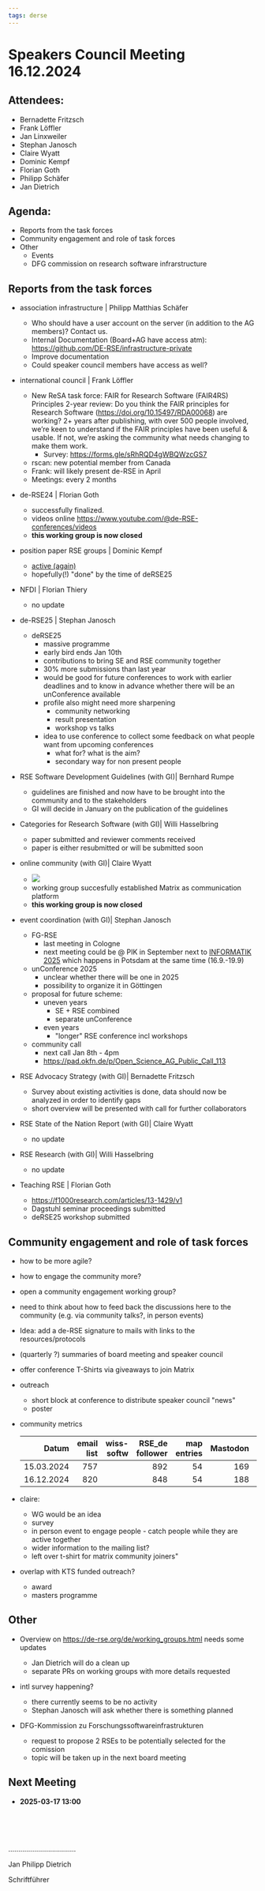 ```yaml
---
tags: derse
---
```


# Speakers Council Meeting 16.12.2024

## Attendees:
- Bernadette Fritzsch
- Frank Löffler
- Jan Linxweiler
- Stephan Janosch
- Claire Wyatt
- Dominic Kempf
- Florian Goth
- Philipp Schäfer
- Jan Dietrich

## Agenda:

* Reports from the task forces
* Community engagement and role of task forces
* Other
    * Events
    * DFG commission on research software infrarstructure

## Reports from the task forces
* association infrastructure | Philipp Matthias Schäfer
    * Who should have a user account on the server (in addition to the AG members)? Contact us.
    * Internal Documentation (Board+AG have access atm): https://github.com/DE-RSE/infrastructure-private
    * Improve documentation
    * Could speaker council members have access as well?
    
* international council | Frank Löffler
    * New ReSA task force: FAIR for Research Software (FAIR4RS) Principles 2-year review: Do you think the FAIR principles for Research Software (https://doi.org/10.15497/RDA00068) are working? 2+ years after publishing, with over 500 people involved, we’re keen to understand if the FAIR principles have been useful & usable. If not, we’re asking the community what needs changing to make them work.
        * Survey: https://forms.gle/sRhRQD4gWBQWzcGS7
	* rscan: new potential member from Canada
	* Frank: will likely present de-RSE in April
	* Meetings: every 2 months
	
* de-RSE24 | Florian Goth 
  - successfully finalized.
  - videos online https://www.youtube.com/@de-RSE-conferences/videos
  - **this working group is now closed**
* position paper RSE groups | Dominic Kempf
    * [active (again)](https://github.com/DE-RSE/2023_paper-RSE-groups)
    * hopefully(!) "done" by the time of deRSE25

* NFDI | Florian Thiery
    * no update
    
* de-RSE25 | Stephan Janosch
    * deRSE25
        * massive programme
        * early bird ends Jan 10th
        * contributions to bring SE and RSE community together
        * 30% more submissions than last year
        * would be good for future conferences to work with earlier deadlines and to know in advance whether there will be an unConference available
        * profile also might need more sharpening
            * community networking
            * result presentation 
            * workshop vs talks
        * idea to use conference to collect some feedback on what people want from upcoming conferences
            * what for? what is the aim? 
            * secondary way for non present people

* RSE Software Development Guidelines (with GI)| Bernhard Rumpe
    * guidelines are finished and now have to be brought into the community and to the stakeholders
    * GI will decide in January on the publication of the guidelines
   
* Categories for Research Software (with GI)| Willi Hasselbring
    * paper submitted and reviewer comments received
    * paper is either resubmitted or will be submitted soon
   
* online community (with GI)| Claire Wyatt
    * ![](https://de-rse.org/reports-matrix/matrixcounter.svg)
    * working group succesfully established Matrix as communication platform
    * **this working group is now closed**

* event coordination (with GI)| Stephan Janosch
    * FG-RSE 
        * last meeting in Cologne
        * next meeting could be @ PIK in September next to [INFORMATIK 2025](https://informatik2025.gi.de) which happens in Potsdam at the same time (16.9.-19.9)
    * unConference 2025
        * unclear whether there will be one in 2025
        * possibility to organize it in Göttingen
    * proposal for future scheme:
        * uneven years
            * SE + RSE combined
            * separate unConference
        * even years
            * "longer" RSE conference incl workshops 
    * community call
        * next call Jan 8th - 4pm
        * https://pad.okfn.de/p/Open_Science_AG_Public_Call_113
        
* RSE Advocacy Strategy (with GI)| Bernadette Fritzsch
    * Survey about existing activities is done, data should now be analyzed in order to identify gaps
    * short overview will be presented with call for further collaborators
   
* RSE State of the Nation Report (with GI)| Claire Wyatt
    * no update

* RSE Research (with GI)| Willi Hasselbring
    * no update
   
* Teaching RSE | Florian Goth
  * https://f1000research.com/articles/13-1429/v1
  * Dagstuhl seminar proceedings submitted
  * deRSE25 workshop submitted
    
## Community engagement and role of task forces

* how to be more agile?
* how to engage the community more?
* open a community engagement working group?
* need to think about how to feed back the discussions here to the community (e.g. via community talks?, in person events)
* Idea: add a de-RSE signature to mails with links to the resources/protocols
* (quarterly ?) summaries of board meeting and speaker council 
* offer conference T-Shirts via giveaways to join Matrix
* outreach
  * short block at conference to distribute speaker council "news"
  * poster 

* community metrics

    | Datum     | email list |wiss-softw|RSE_de follower|map entries|Mastodon| matrix community |
    |--:|--:|--:|--:|--:|--:|--:|
    | 15.03.2024|     757 |          | 892           |      54| 169 |   ~0 |
    | 16.12.2024|     820 |          | 848           |      54| 188 | ~300 |

* claire:
    * WG would be an idea
    * survey 
    * in person event to engage people - catch people while they are active together
    * wider information to the mailing list? 
    * left over t-shirt for matrix community joiners" 
    
* overlap with KTS funded outreach?
    * award
    * masters programme


## Other

* Overview on https://de-rse.org/de/working_groups.html needs some updates
    * Jan Dietrich will do a clean up
    * separate PRs on working groups with more details requested
* intl survey happening? 
    * there currently seems to be no activity
    * Stephan Janosch will ask whether there is something planned

* DFG-Kommission zu Forschungssoftwareinfrastrukturen
    * request to propose 2 RSEs to be potentially selected for the comission
    * topic will be taken up in the next board meeting

## Next Meeting

  - **2025-03-17 13:00**


<br />
<br />
<br />

..................................

Jan Philipp Dietrich

Schriftführer
